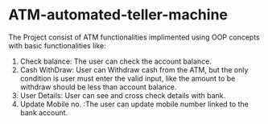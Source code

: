 # ATM-automated-teller-machine

The Project consist of ATM functionalities implimented using OOP concepts with basic functionalities like:

1) Check balance: The user can check the account balance.
2) Cash WithDraw: User can Withdraw cash from the ATM, but the only condition is user must enter the valid input, like the amount to be withdraw should be less than account 
   balance.
3) User Details: User can see and cross check details with bank.
4) Update Mobile no. :The user can update mobile number linked to the bank account.
